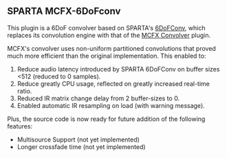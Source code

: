 SPARTA MCFX-6DoFconv
---

This plugin is a 6DoF convolver based on SPARTA's [6DoFConv](https://github.com/leomccormack/SPARTA?tab=readme-ov-file#plug-in-descriptions), which replaces its convolution engine with that of the [MCFX Convolver](https://github.com/kronihias/mcfx) plugin.

MCFX's convolver uses non-uniform partitioned convolutions that proved much more efficient than the original implementation. 
This enabled to:
1. Reduce audio latency introduced by SPARTA 6DoFConv on buffer sizes <512 (reduced to 0 samples).
2. Reduce greatly CPU usage, reflected on greatly increased real-time ratio.
3. Reduced IR matrix change delay from 2 buffer-sizes to 0.
4. Enabled automatic IR resampling on load (with warning message).

Plus, the source code is now ready for future addition of the following features:
- Multisource Support (not yet implemented)
- Longer crossfade time (not yet implemented)
